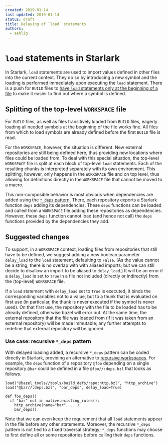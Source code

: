 ```yaml
---
created: 2019-01-14
last updated: 2019-01-14
status: draft
title: Delaying of `load` statements
authors:
  - aehlig
---
```


# `load` statements in Starlark

In Starlark, `load` statements are used to import values
defined in other files into the current context. They do so by
introducing a new symbol and the loading is performed immediately
upon executing the `load` statement. There is a push for `BUILD`
files to [have `load` statements only at the beginning of a
file](https://github.com/bazelbuild/bazel/issues/5815) to make it
easier to find out where a symbol is defined.

## Splitting of the top-level `WORKSPACE` file

For `BUILD` files, as well as files transitively loaded from `BUILD`
files, eagerly loading all needed symbols at the beginning of the
file works fine. All files from which to load symbols are already
defined before the first `BUILD` file is read.

For the `WORKSPACE`, however, the situation is different. New
external repositories are still being defined here, thus providing
new locations where files could be loaded from. To deal with this
special situation, the top-level `WORKSPACE` file is split at each
block of top-level `load` statements. Each of the resulting chunks
is interpreted separately with its own environment. This splitting,
however, only happens in the `WORKSPACE` file and on top level,
thus allowing for definitions directly in the `WORKSPACE` file that
cannot be moved to a macro.

This non-composible behavior is most obvious
when dependencies are added using the [`*_deps`
pattern](2018-11-07-design-recursive-workspaces.md#the-dependencies-pattern).
There, each repository exports a Starlark function `deps` adding
its dependencies. These `deps` functions can be loaded and called
from a `WORKSPACE` file adding these repositories as dependencies.
However, these `deps` function cannot load (and hence not call)
the `deps` functions provided by the dependencies they add.

## Suggested changes

To support, in a `WORKSPACE` context, loading files from repositories
that still have to be defined, we suggest adding a new boolean
parameter `delay_load` to the `load` statement, defaulting to
`False`. (As the value cannot be a string, there is no overlap
with with aliased imports; but we can still decide to disallow an
import to be aliased to `delay_load`.) It will be an error if a
`delay_load` is set to `True` in a file
not included (directly or indirectly) from the
(top-level) `WOKRSPACE` file.

If a `load` statement with `delay_load` set to `True` is executed,
it binds the corresponding variables not to a value, but to a thunk
that is evaluated on first use (in particular, the thunk is never
executed if the symbol is never used). On that first use, the repository
with the file to be loaded has to be already defined, otherwise
bazel will error out. At the same time,
the external repository that the file was loaded from (if it was taken
from an external repository) will be made immutable; any further
attempts to redefine that external repository will be ignored.

### Use case: recursive `*_deps` pattern

With delayed loading added, a recursive `*_deps` pattern can be
coded directly in Starlark, providing an alternative to [recursive
workspaces](2018-11-07-design-recursive-workspaces.md). For example,
the `deps` function of a repository `@foo` depending on a single
repository `@bar` could be defined in a file `@foo//:deps.bzl` that
looks as follows.

```
load("@bazel_tools//tools/build_defs/repo:http.bzl", "http_archive")
load("@bar//:deps.bzl", "bar_deps", delay_load=True)

def foo_deps()
  if "bar" not in native.existing_rules():
    http_archive(name="bar", ...)
    bar_deps()
```

Note that we can even keep the requirement that all `load`
statements appear in the file before any other statements. Moreover,
the recursive `*_deps` pattern is not tied to a fixed traversal
strategy; `*_deps` functions may choose to first define all or some
repositories before calling their `deps` functions.
